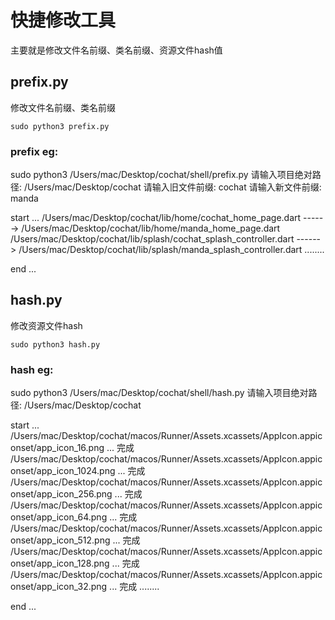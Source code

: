 
# 快捷修改工具
主要就是修改文件名前缀、类名前缀、资源文件hash值

## prefix.py
修改文件名前缀、类名前缀

``` shell
sudo python3 prefix.py
```

### prefix eg:
sudo python3 /Users/mac/Desktop/cochat/shell/prefix.py
请输入项目绝对路径: /Users/mac/Desktop/cochat 
请输入旧文件前缀: cochat
请输入新文件前缀: manda

start ...
/Users/mac/Desktop/cochat/lib/home/cochat_home_page.dart ------> /Users/mac/Desktop/cochat/lib/home/manda_home_page.dart
/Users/mac/Desktop/cochat/lib/splash/cochat_splash_controller.dart ------> /Users/mac/Desktop/cochat/lib/splash/manda_splash_controller.dart
........

end ...


## hash.py
修改资源文件hash

``` shell
sudo python3 hash.py
```

### hash eg:
sudo python3 /Users/mac/Desktop/cochat/shell/hash.py
请输入项目绝对路径: /Users/mac/Desktop/cochat 

start ...
/Users/mac/Desktop/cochat/macos/Runner/Assets.xcassets/AppIcon.appiconset/app_icon_16.png ... 完成
/Users/mac/Desktop/cochat/macos/Runner/Assets.xcassets/AppIcon.appiconset/app_icon_1024.png ... 完成
/Users/mac/Desktop/cochat/macos/Runner/Assets.xcassets/AppIcon.appiconset/app_icon_256.png ... 完成
/Users/mac/Desktop/cochat/macos/Runner/Assets.xcassets/AppIcon.appiconset/app_icon_64.png ... 完成
/Users/mac/Desktop/cochat/macos/Runner/Assets.xcassets/AppIcon.appiconset/app_icon_512.png ... 完成
/Users/mac/Desktop/cochat/macos/Runner/Assets.xcassets/AppIcon.appiconset/app_icon_128.png ... 完成
/Users/mac/Desktop/cochat/macos/Runner/Assets.xcassets/AppIcon.appiconset/app_icon_32.png ... 完成
........

end ...